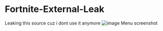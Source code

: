 # Fortnite-External-Leak
Leaking this source cuz i dont use it anymore
![image](https://github.com/user-attachments/assets/95e0d88f-104d-4445-9a86-41b6f974bd8c)
Menu screenshot
